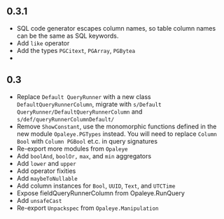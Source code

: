 ## 0.3.1

* SQL code generator escapes column names, so table column names can
  be the same as SQL keywords.
* Add `like` operator
* Add the types `PGCitext`, `PGArray`, `PGBytea`
* 
	
## 0.3

* Replace `Default QueryRunner` with a new class `DefaultQueryRunnerColumn`, migrate with `s/Default QueryRunner/DefaultQueryRunnerColumn` and `s/def/queryRunnerColumnDefault/`
* Remove `ShowConstant`, use the monomorphic functions defined in the new module `Opaleye.PGTypes` instead. You will need to replace `Column Bool` with `Column PGBool` et.c. in query signatures
* Re-export more modules from `Opaleye`
* Add `boolAnd`, `boolOr,` `max`, and `min` aggregators
* Add `lower` and `upper`
* Add operator fixities
* Add `maybeToNullable`
* Add column instances for `Bool`, `UUID`, `Text`, and `UTCTime`
* Expose fieldQueryRunnerColumn from Opaleye.RunQuery
* Add `unsafeCast`
* Re-export `Unpackspec` from `Opaleye.Manipulation`
